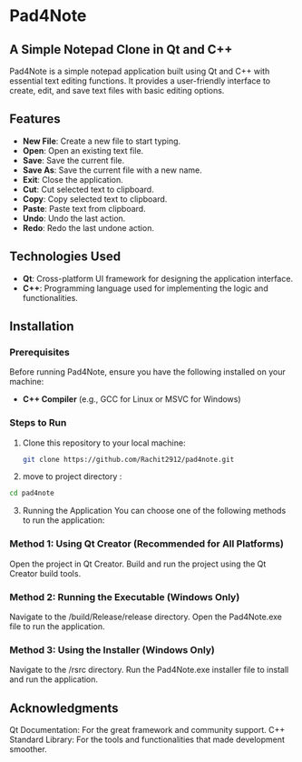 # Pad4Note

## A Simple Notepad Clone in Qt and C++

Pad4Note is a simple notepad application built using Qt and C++ with essential text editing functions. It provides a user-friendly interface to create, edit, and save text files with basic editing options.

## Features
- **New File**: Create a new file to start typing.
- **Open**: Open an existing text file.
- **Save**: Save the current file.
- **Save As**: Save the current file with a new name.
- **Exit**: Close the application.
- **Cut**: Cut selected text to clipboard.
- **Copy**: Copy selected text to clipboard.
- **Paste**: Paste text from clipboard.
- **Undo**: Undo the last action.
- **Redo**: Redo the last undone action.

## Technologies Used
- **Qt**: Cross-platform UI framework for designing the application interface.
- **C++**: Programming language used for implementing the logic and functionalities.

## Installation

### Prerequisites
Before running Pad4Note, ensure you have the following installed on your machine:
- **C++ Compiler** (e.g., GCC for Linux or MSVC for Windows)

### Steps to Run

1. Clone this repository to your local machine:
   ```bash
   git clone https://github.com/Rachit2912/pad4note.git
   ```

2. move to project directory :
```bash
cd pad4note
```

3. Running the Application
You can choose one of the following methods to run the application:

### Method 1: Using Qt Creator (Recommended for All Platforms)
Open the project in Qt Creator.
Build and run the project using the Qt Creator build tools.
### Method 2: Running the Executable (Windows Only)
Navigate to the /build/Release/release directory.
Open the Pad4Note.exe file to run the application.
### Method 3: Using the Installer (Windows Only)
Navigate to the /rsrc directory.
Run the Pad4Note.exe installer file to install and run the application.

## Acknowledgments
Qt Documentation: For the great framework and community support.
C++ Standard Library: For the tools and functionalities that made development smoother.
